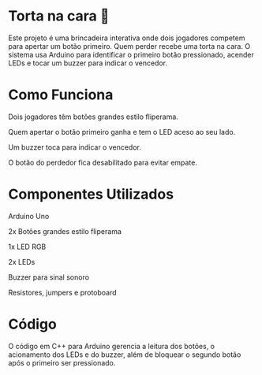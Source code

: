 # Torta na cara 🥧
Este projeto é uma brincadeira interativa onde dois jogadores competem para apertar um botão primeiro. Quem perder recebe uma torta na cara. O sistema usa Arduino para identificar o primeiro botão pressionado, acender LEDs e tocar um buzzer para indicar o vencedor.

# Como Funciona

Dois jogadores têm botões grandes estilo fliperama.

Quem apertar o botão primeiro ganha e tem o LED aceso ao seu lado.

Um buzzer toca para indicar o vencedor.

O botão do perdedor fica desabilitado para evitar empate.

# Componentes Utilizados

Arduino Uno 

2x Botões grandes estilo fliperama

1x LED RGB

2x LEDs

Buzzer para sinal sonoro

Resistores, jumpers e protoboard

# Código

O código em C++ para Arduino gerencia a leitura dos botões, o acionamento dos LEDs e do buzzer, além de bloquear o segundo botão após o primeiro ser pressionado.
